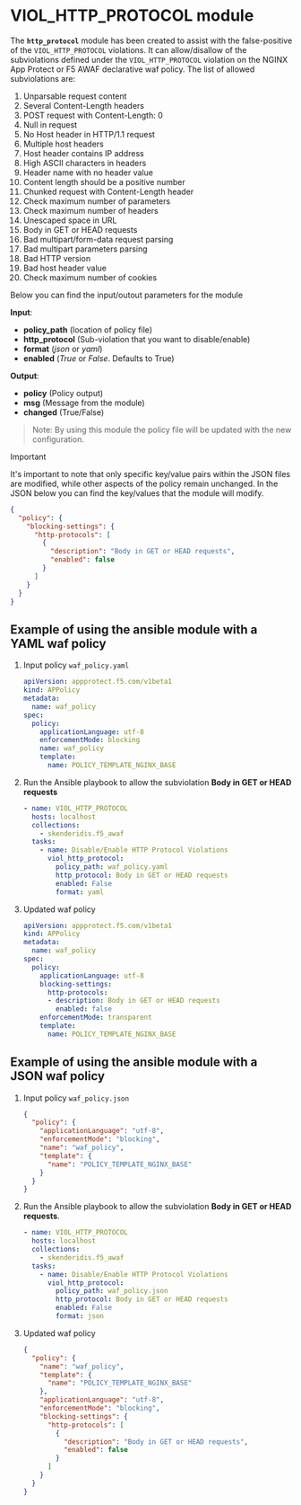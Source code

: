 # VIOL_HTTP_PROTOCOL module

The **`http_protocol`** module has been created to assist with the false-positive of the `VIOL_HTTP_PROTOCOL` violations. It can allow/disallow of the subviolations defined under the `VIOL_HTTP_PROTOCOL` violation on the NGINX App Protect or F5 AWAF declarative waf policy. The list of allowed subviolations are:

1. Unparsable request content
1. Several Content-Length headers
1. POST request with Content-Length: 0
2. Null in request
1. No Host header in HTTP/1.1 request
1. Multiple host headers 
1. Host header contains IP address 
1. High ASCII characters in headers 
1. Header name with no header value 
1. Content length should be a positive number 
1. Chunked request with Content-Length header 
1. Check maximum number of parameters 
1. Check maximum number of headers 
1. Unescaped space in URL 
1. Body in GET or HEAD requests 
1. Bad multipart/form-data request parsing
1. Bad multipart parameters parsing 
1. Bad HTTP version
1. Bad host header value
1. Check maximum number of cookies

Below you can find the input/outout parameters for the module

**Input**:
- **policy_path** (location of policy file)
- **http_protocol** (Sub-violation that you want to disable/enable)
- **format** (*json* or *yaml*)
- **enabled** (*True* or *False*. Defaults to True)

**Output**:
- **policy** (Policy output)
- **msg** (Message from the module)
- **changed** (True/False)

> Note: By using this module the policy file will be updated with the new configuration.

> [!IMPORTANT] 
It's important to note that only specific key/value pairs within the JSON files are modified, while other aspects of the policy remain unchanged.
In the JSON below you can find the key/values that the module will modify.

```json
{
  "policy": {
    "blocking-settings": {
      "http-protocols": [
        {
          "description": "Body in GET or HEAD requests",
          "enabled": false
        }
      ]
    }
  }
}
```

## Example of using the ansible module with a YAML waf policy
1. Input policy `waf_policy.yaml` 
    ```yaml
    apiVersion: appprotect.f5.com/v1beta1
    kind: APPolicy
    metadata:
      name: waf_policy
    spec:
      policy:
        applicationLanguage: utf-8
        enforcementMode: blocking
        name: waf_policy
        template:
          name: POLICY_TEMPLATE_NGINX_BASE
    ```

2. Run the Ansible playbook to allow the subviolation **Body in GET or HEAD requests**
    ```yaml
    - name: VIOL_HTTP_PROTOCOL
      hosts: localhost
      collections:
        - skenderidis.f5_awaf   
      tasks:
        - name: Disable/Enable HTTP Protocol Violations
          viol_http_protocol:
            policy_path: waf_policy.yaml
            http_protocol: Body in GET or HEAD requests
            enabled: False
            format: yaml  
    ```

3. Updated waf policy
    ```yaml
    apiVersion: appprotect.f5.com/v1beta1
    kind: APPolicy
    metadata:
      name: waf_policy
    spec:
      policy:
        applicationLanguage: utf-8
        blocking-settings:
          http-protocols:
          - description: Body in GET or HEAD requests
            enabled: false
        enforcementMode: transparent
        template:
          name: POLICY_TEMPLATE_NGINX_BASE
    ```

## Example of using the ansible module with a JSON waf policy
1. Input policy `waf_policy.json`
    ```json
    {
      "policy": {
        "applicationLanguage": "utf-8",
        "enforcementMode": "blocking",
        "name": "waf_policy",
        "template": {
          "name": "POLICY_TEMPLATE_NGINX_BASE"
        }
      }
    }
    ```
2. Run the Ansible playbook to allow the subviolation **Body in GET or HEAD requests**.
    ```yaml
    - name: VIOL_HTTP_PROTOCOL
      hosts: localhost
      collections:
        - skenderidis.f5_awaf   
      tasks:
        - name: Disable/Enable HTTP Protocol Violations
          viol_http_protocol:
            policy_path: waf_policy.json
            http_protocol: Body in GET or HEAD requests
            enabled: False
            format: json  
    ```

3. Updated waf policy
    ```json
    {
      "policy": {
        "name": "waf_policy",
        "template": {
          "name": "POLICY_TEMPLATE_NGINX_BASE"
        },
        "applicationLanguage": "utf-8",
        "enforcementMode": "blocking",
        "blocking-settings": {
          "http-protocols": [
            {
              "description": "Body in GET or HEAD requests",
              "enabled": false
            }
          ]
        }
      }
    }
    ```